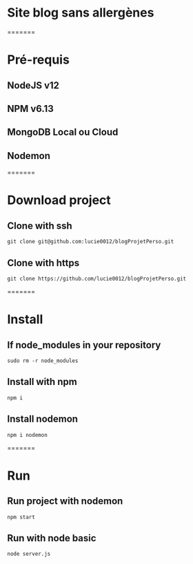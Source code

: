 # Site blog sans allergènes
=======
# Pré-requis

## NodeJS v12
## NPM v6.13
## MongoDB Local ou Cloud 
## Nodemon
=======
# Download project
## Clone with ssh
```
git clone git@github.com:lucie0012/blogProjetPerso.git
```
## Clone with https
```
git clone https://github.com/lucie0012/blogProjetPerso.git
```
=======
# Install
## If node_modules in your repository
```
sudo rm -r node_modules
```
## Install with npm
```
npm i
```
## Install nodemon
```
npm i nodemon
```
=======
# Run
## Run project with nodemon
```
npm start
```
## Run with node basic
```
node server.js
```
